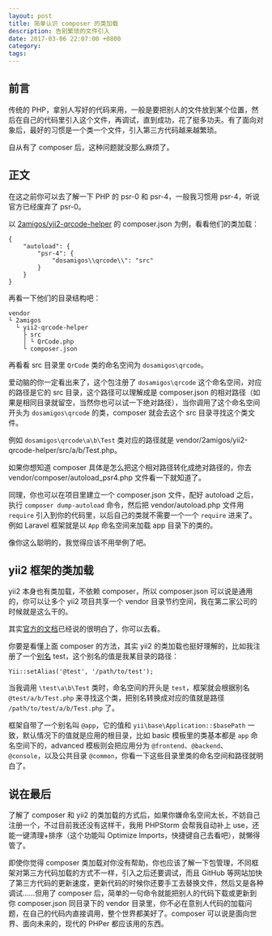 ```yaml
---
layout: post
title: 简单认识 composer 的类加载
description: 告别繁琐的文件引入
date: 2017-03-06 22:07:00 +0800
category:
tags:
---
```


## 前言

传统的 PHP，拿别人写好的代码来用，一般是要把别人的文件放到某个位置，然后在自己的代码里引入这个文件，再调试，直到成功，花了挺多功夫。有了面向对象后，最好的习惯是一个类一个文件，引入第三方代码越来越繁琐。

自从有了 composer 后，这种问题就没那么麻烦了。

## 正文

在这之前你可以去了解一下 PHP 的 psr-0 和 psr-4，一般我习惯用 psr-4，听说官方已经废弃了 psr-0。

以 [2amigos/yii2-qrcode-helper](https://github.com/2amigos/yii2-qrcode-helper) 的 composer.json 为例，看看他们的类加载：

```
{
    "autoload": {
        "psr-4": {
            "dosamigos\\qrcode\\": "src"
        }
    }
}
```

再看一下他们的目录结构吧：

```
vendor
└ 2amigos
  └ yii2-qrcode-helper
    ├ src
    │ └ QrCode.php
    └ composer.json
```

再看看 src 目录里 `QrCode` 类的命名空间为 `dosamigos\qrcode`。

爱动脑的你一定看出来了，这个包注册了 `dosamigos\qrcode` 这个命名空间，对应的路径是它的 src 目录，这个路径可以理解成是 composer.json 的相对路径（如果是相同目录就留空，当然你也可以试一下绝对路径），当你调用了这个命名空间开头为 `dosamigos\qrcode` 的类，composer 就会去这个 src 目录寻找这个类文件。

例如 `dosamigos\qrcode\a\b\Test` 类对应的路径就是 vendor/2amigos/yii2-qrcode-helper/src/a/b/Test.php。

如果你想知道 composer 具体是怎么把这个相对路径转化成绝对路径的，你去 vendor/composer/autoload_psr4.php 文件看一下就知道了。

同理，你也可以在项目里建立一个 composer.json 文件，配好 autoload 之后，执行 `composer dump-autoload` 命令，然后把 vendor/autoload.php 文件用 `require` 引入到你的代码里，以后自己的类就不需要一个一个 `require` 进来了。例如 Laravel 框架就是以 `App` 命名空间来加载 app 目录下的类的。

像你这么聪明的，我觉得应该不用举例了吧。

## yii2 框架的类加载

yii2 本身也有类加载，不依赖 composer，所以 composer.json 可以说是通用的，你可以让多个 yii2 项目共享一个 vendor 目录节约空间，我在第二家公司的时候就是这么干的。

其实[官方的文档](https://github.com/yiisoft/yii2/blob/master/docs/guide-zh-CN/concept-autoloading.md)已经说的很明白了，你可以去看。

你要是看懂上面 composer 的方法，其实 yii2 的类加载也挺好理解的，比如我注册了一个[别名](https://github.com/yiisoft/yii2/blob/master/docs/guide-zh-CN/concept-aliases.md) test，这个别名的值是我某目录的路径：

```
Yii::setAlias('@test', '/path/to/test');
```

当我调用 `\test\a\b\Test` 类时，命名空间的开头是 `test`，框架就会根据别名 `@test/a/b/Test.php` 来寻找这个类，把别名转换成对应的值就是路径 `/path/to/test/a/b/Test.php` 了。

框架自带了一个别名叫 `@app`，它的值和 `yii\base\Application::$basePath` 一致，默认情况下的值就是应用的根目录，比如 basic 模板里的类基本都是 `app` 命名空间下的，advanced 模板则会把应用分为 `@frontend`、`@backend`、`@console`，以及公共目录 `@common`，你看一下这些目录里类的命名空间和路径就明白了。

## 说在最后

了解了 composer 和 yii2 的类加载的方式后，如果你嫌命名空间太长，不妨自己注册一个，不过目前我还没有这样干，我用 PHPStorm 会帮我自动补上 use，还能一键清理+排序（这个功能叫 Optimize Imports，快捷键自己去看吧），就懒得管了。

即使你觉得 composer 类加载对你没有帮助，你也应该了解一下包管理，不同框架对第三方代码加载的方式不一样，引入之后还要调试，而且 GitHub 等网站加快了第三方代码的更新速度，更新代码的时候你还要手工去替换文件，然后又是各种调试……但用了 composer 后，简单的一句命令就能把别人的代码下载或更新到你 composer.json 同目录下的 vendor 目录里，你不必在意别人代码的加载问题，在自己的代码内直接调用，整个世界都美好了。composer 可以说是面向世界、面向未来的，现代的 PHPer 都应该用的东西。
